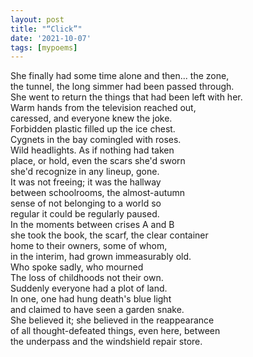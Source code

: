 ```yaml
---
layout: post
title: "“Click”"
date: '2021-10-07'
tags: [mypoems]
---
```

She finally had some time alone and then... the zone,<br>
the tunnel, the long simmer had been passed through.<br>
She went to return the things that had been left with her. <br>
Warm hands from the television reached out,<br>
caressed, and everyone knew the joke. <br>
Forbidden plastic filled up the ice chest. <br>
Cygnets in the bay comingled with roses.<br>
Wild headlights. As if nothing had taken<br>
place, or hold, even the scars she'd sworn<br>
she'd recognize in any lineup, gone.<br>
It was not freeing; it was the hallway<br>
between schoolrooms, the almost-autumn<br>
sense of not belonging to a world so<br>
regular it could be regularly paused.<br>
In the moments between crises A and B<br>
she took the book, the scarf, the clear container<br>
home to their owners, some of whom,<br>
in the interim, had grown immeasurably old.<br>
Who spoke sadly, who mourned<br>
The loss of childhoods not their own.<br>
Suddenly everyone had a plot of land.<br>
In one, one had hung death's blue light<br>
and claimed to have seen a garden snake.<br>
She believed it; she believed in the reappearance<br>
of all thought-defeated things, even here, between<br>
the underpass and the windshield repair store.

